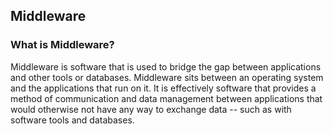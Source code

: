 ## Middleware

### What is Middleware?

Middleware is software that is used to bridge the gap between applications and other tools or databases. Middleware sits between an operating system and the applications that run on it. It is effectively software that provides a method of communication and data management between applications that would otherwise not have any way to exchange data -- such as with software tools and databases.